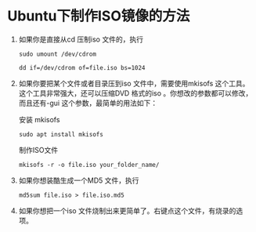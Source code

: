 # Ubuntu下制作ISO镜像的方法

1. 如果你是直接从cd 压制iso 文件的，执行

   ```
   sudo umount /dev/cdrom
   
   dd if=/dev/cdrom of=file.iso bs=1024
   ```

2. 如果你要把某个文件或者目录压到iso 文件中，需要使用mkisofs 这个工具。这个工具非常强大，还可以压缩DVD 格式的iso 。你想改的参数都可以修改，而且还有-gui 这个参数，最简单的用法如下：

   安装 mkisofs

   ```
   sudo apt install mkisofs
   ```

   制作ISO文件

   ```
   mkisofs -r -o file.iso your_folder_name/
   ```

3. 如果你想装酷生成一个MD5 文件，执行

   ```
   md5sum file.iso > file.iso.md5
   ```

4. 如果你想把一个iso 文件烧制出来更简单了。右键点这个文件，有烧录的选项。